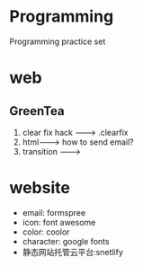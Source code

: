 # Programming
Programming practice set
# web
## GreenTea
1. clear fix hack ---> .clearfix 
2. html---> how to send email?
3. transition --->
# website
* email: formspree
* icon: font awesome
* color: coolor
* character: google fonts
* 静态网站托管云平台:snetlify
